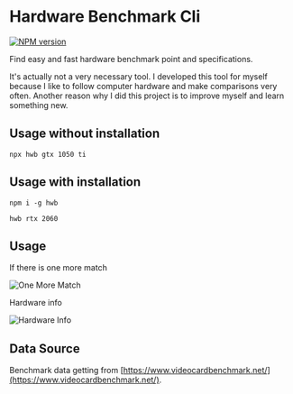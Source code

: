 # Hardware Benchmark Cli


[![NPM version](https://badge.fury.io/js/hwb.svg)](http://badge.fury.io/js/hwb)

Find easy and fast hardware benchmark point and specifications.

It's actually not a very necessary tool. I developed this tool for myself because I like to follow computer hardware and make comparisons very often. Another reason why I did this project is to improve myself and learn something new.

## Usage without installation
`npx hwb gtx 1050 ti`

## Usage with installation
`npm i -g hwb`

`hwb rtx 2060`

## Usage

If there is one more match

![One More Match](https://i.ibb.co/WD8FQvz/Ekran-Resmi-2021-11-05-11-09-28.png)

Hardware info

![Hardware Info](https://i.ibb.co/xmv6cxw/Ekran-Resmi-2021-11-05-11-08-06.png)


## Data Source

Benchmark data getting from [https://www.videocardbenchmark.net/](https://www.videocardbenchmark.net/).
